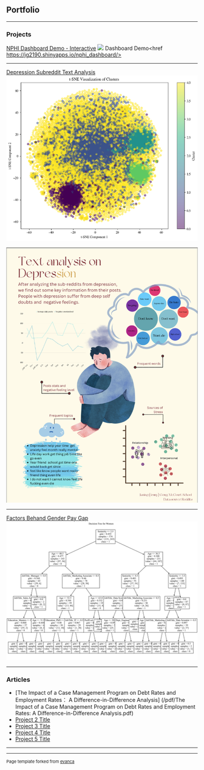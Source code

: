 ## Portfolio

---

### Projects

[NPHI Dashboard Demo - Interactive](/pdf/sample_presentation.pdf)
<img src="images/dashboard_demo.mov?raw=true"/>
Dashboard Demo<href https://jg2190.shinyapps.io/nphi_dashboard/>

---
[Depression Subreddit Text Analysis](/sample_page)
<img src="images/cluster.png?raw=true"/>

<img src="images/depressioninfograpic.png?raw=true"/>


---
[Factors Behand Gender Pay Gap](/pdf/ds2_final_project_jg2190-2.pdf)
<img src="images/decision_tree_women.jpg?raw=true"/>

---

### Articles

- [The Impact of a Case Management Program on Debt Rates and Employment Rates： A Difference-in-Difference Analysis]
  (/pdf/The Impact of a Case Management Program on Debt Rates and Employment Rates: A Difference-in-Difference Analysis.pdf)
- [Project 2 Title](http://example.com/)
- [Project 3 Title](http://example.com/)
- [Project 4 Title](http://example.com/)
- [Project 5 Title](http://example.com/)

---




---
<p style="font-size:11px">Page template forked from <a href="https://github.com/evanca/quick-portfolio">evanca</a></p>
<!-- Remove above link if you don't want to attibute -->
